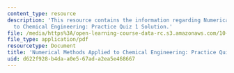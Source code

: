 ```yaml
---
content_type: resource
description: 'This resource contains the information regarding Numerical Methods Applied
  to Chemical Engineering: Practice Quiz 1 Solution.'
file: /media/https%3A/open-learning-course-data-rc.s3.amazonaws.com/10-34-numerical-methods-applied-to-chemical-engineering-fall-2015/d622f928b4daa0e567ada2ea5e468667_MIT10_34F15_Quiz1solution.pdf
file_type: application/pdf
resourcetype: Document
title: 'Numerical Methods Applied to Chemical Engineering: Practice Quiz 1 Solution'
uid: d622f928-b4da-a0e5-67ad-a2ea5e468667
---
```


